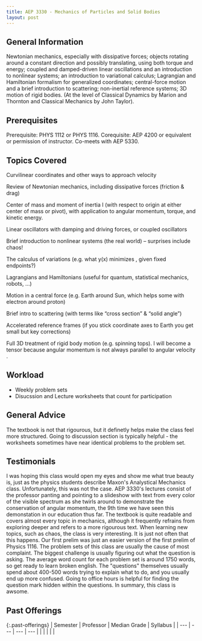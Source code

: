 ```yaml
---
title: AEP 3330 - Mechanics of Particles and Solid Bodies
layout: post
---
```


<link rel="stylesheet" href="/main.css">

## General Information

Newtonian mechanics, especially with dissipative forces; objects rotating around a constant direction and possibly translating, using both torque and energy; coupled and damped-driven linear oscillations and an introduction to nonlinear systems; an introduction to variational calculus; Lagrangian and Hamiltonian formalism for generalized coordinates; central-force motion and a brief introduction to scattering; non-inertial reference systems; 3D motion of rigid bodies. (At the level of Classical Dynamics by Marion and Thornton and Classical Mechanics by John Taylor).
## Prerequisites

Prerequisite: PHYS 1112 or PHYS 1116. Corequisite: AEP 4200 or equivalent or permission of instructor. Co-meets with AEP 5330.

## Topics Covered

Curvilinear coordinates and other ways to approach velocity
 

Review of Newtonian mechanics, including dissipative forces (friction & drag)
 

Center of mass and moment of inertia I (with respect to origin at either center of mass or pivot), with application to angular momentum, torque, and kinetic energy.
 

Linear oscillators with damping and driving forces, or coupled oscillators
 

Brief introduction to nonlinear systems (the real world) – surprises include chaos!
 

The calculus of variations (e.g. what y(x) minimizes , given fixed endpoints?)
 

Lagrangians and Hamiltonians (useful for quantum, statistical mechanics, robots, …)
 

 

Motion in a central force (e.g. Earth around Sun, which helps some with electron around proton)
 

 

Brief intro to scattering (with terms like “cross section” & “solid angle”)
 

 

Accelerated reference frames
(if you stick coordinate axes to Earth you get small but key corrections)

 

 

Full 3D treatment of rigid body motion (e.g. spinning tops). I will become a tensor because angular momentum  is not always parallel to angular velocity .

## Workload
- Weekly problem sets
- Disucssion and Lecture worksheets that count for participation 
## General Advice
The textbook is not that rigourous, but it definetly helps make the class feel more structured. Going to discussion section is typically helpful - the worksheets sometimes have near identical problems to the problem set.

## Testimonials
I was hoping this class would open my eyes and show me what true beauty is, just as the physics students describe Maxon's Analystical Mechanics class. Unfortunately, this was not the case. AEP 3330's lectures consist of the professor panting and pointing to a slideshow with text from every color of the visible spectrum as she twirls around to demonstrate the conservation of angular momentum, the 9th time we have seen this demonstation in our education thus far. The textbook is quite readable and covers almost every topic in mechanics, although it frequently refrains from exploring deeper and refers to a more rigourous text. When learning new topics, such as chaos, the class is very interesting. It is just not often that this happens. Our first prelim was just an easier version of the first prelim of Physics 1116. The problem sets of this class are usually the cause of most complaint. The biggest challenge is usually figuring out what the question is asking. The average word count for each problem set is around 1750 words, so get ready to learn broken english. The "questions" themselves usually spend about 400-500 words trying to explain what to do, and you usually end up more confused. Going to office hours is helpful for finding the question mark hidden within the questions. In summary, this class is awsome.  

## Past Offerings

{:.past-offerings}
| Semester | Professor | Median Grade | Syllabus |
| --- | --- | --- | --- |
|  |  |  |  |
